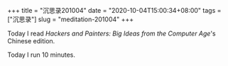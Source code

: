 +++
title = "沉思录201004"
date = "2020-10-04T15:00:34+08:00"
tags = ["沉思录"]
slug = "meditation-201004"
+++

Today I read _Hackers and Painters: Big Ideas from the Computer Age_'s Chinese edition.

Today I run 10 minutes.
